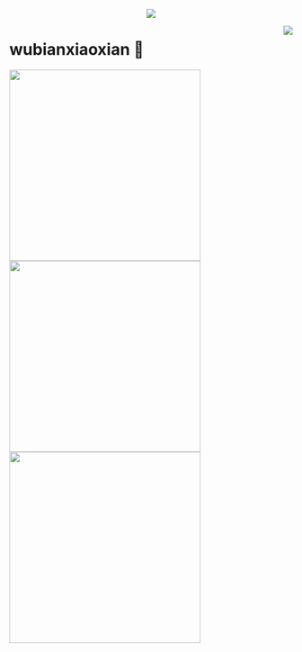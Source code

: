 <a href="https://github.com/wubianxiaoxian">

  <p align="center">
    <img src="https://github-profile-trophy.vercel.app/?username=wubianxiaoxian&column=7&theme=onedark"/>
  </p>

</a>

<a href="#">
  <img align="right" src="https://metrics.lecoq.io/wubianxiaoxian?template=terminal" />
</a>

# wubianxiaoxian 🌝

<img width="340px" src="https://github-readme-stats.vercel.app/api?username=wubianxiaoxian&theme=vue-dark&count_private=true&show_icons=true">
<img width="340px" src="https://github-readme-stats.vercel.app/api/top-langs/?username=wubianxiaoxian&theme=vue-dark&layout=compact">
<img width="340px" src="https://github-readme-stats.vercel.app/api/pin/?username=wubianxiaoxian&repo=my-now-blog&theme=dark">
